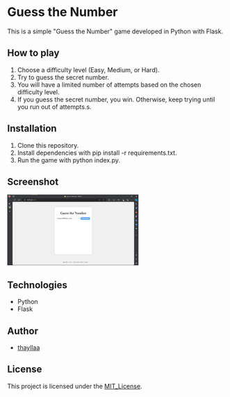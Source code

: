 # Guess the Number

This is a simple "Guess the Number" game developed in Python with Flask.

## How to play

1. Choose a difficulty level (Easy, Medium, or Hard).
2. Try to guess the secret number.
3. You will have a limited number of attempts based on the chosen difficulty level.
4. If you guess the secret number, you win. Otherwise, keep trying until you run out of attempts.s.

## Installation

1. Clone this repository.
2. Install dependencies with pip install -r requirements.txt.
3. Run the game with python index.py.

## Screenshot
<img src="https://github.com/thayllaa/GuessTheNumberGame/blob/main/Homepage_Game.png" width=60% alt="Imagem do Jogo Adivinha o Número">

## Technologies

- Python
- Flask

## Author

- [thayllaa](https://github.com/thayllaa)

## License

This project is licensed under the [MIT_License](https://opensource.org/licenses/MIT).
